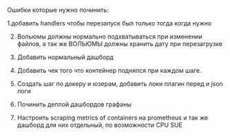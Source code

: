Ошибки которые нужно починить:

1.добавить handlers чтобы перезапуск был только тогда когда нужно

2. Вольюмы должны нормально подхватываться при изменении файлов, а так же ВОЛЬЮМЫ должны хранить дату при перезагрузке

3. Добавить нормальный дашборд

4. Добавить чек того что контейнер поднялся при каждом шаге.

5. Создать шаг по докеру и юзерам, добавить локи плагин перед и json логи

6. Починить деплой дашбордов графаны

7. Настроить scraping metrics of containers на prometheus и так же дашборд для них отдельный, по возможности CPU SUE